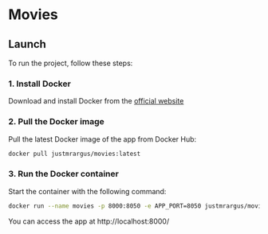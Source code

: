 # Movies

## Launch

To run the project, follow these steps:

### 1. Install Docker

Download and install Docker from the [official website](https://www.docker.com/)

### 2. Pull the Docker image

Pull the latest Docker image of the app from Docker Hub:

```bash
docker pull justmrargus/movies:latest
```

### 3. Run the Docker container

Start the container with the following command:

```bash
docker run --name movies -p 8000:8050 -e APP_PORT=8050 justmrargus/movies
```

You can access the app at http://localhost:8000/
